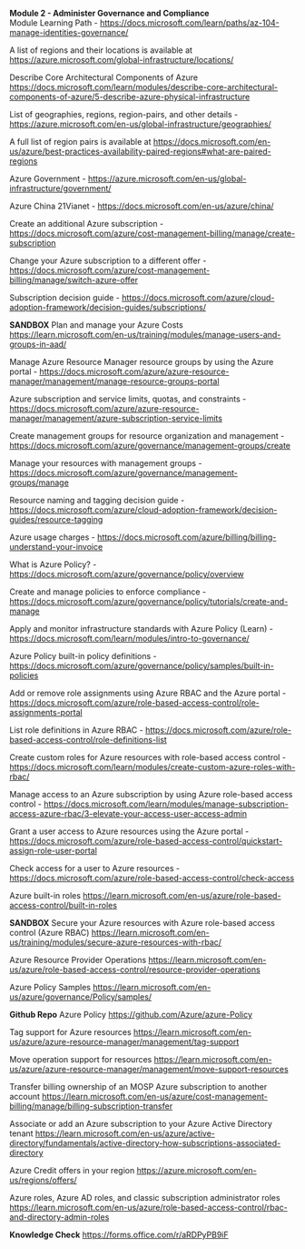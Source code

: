 **Module 2 - Administer Governance and Compliance**<br />
Module Learning Path - https://docs.microsoft.com/learn/paths/az-104-manage-identities-governance/

A list of regions and their locations is available at https://azure.microsoft.com/global-infrastructure/locations/

Describe Core Architectural Components of Azure https://docs.microsoft.com/learn/modules/describe-core-architectural-components-of-azure/5-describe-azure-physical-infrastructure

List of geographies, regions, region-pairs, and other details -https://azure.microsoft.com/en-us/global-infrastructure/geographies/

A full list of region pairs is available at https://docs.microsoft.com/en-us/azure/best-practices-availability-paired-regions#what-are-paired-regions 

Azure Government - https://azure.microsoft.com/en-us/global-infrastructure/government/

Azure China 21Vianet - https://docs.microsoft.com/en-us/azure/china/

Create an additional Azure subscription - https://docs.microsoft.com/azure/cost-management-billing/manage/create-subscription

Change your Azure subscription to a different offer - https://docs.microsoft.com/azure/cost-management-billing/manage/switch-azure-offer

Subscription decision guide - https://docs.microsoft.com/azure/cloud-adoption-framework/decision-guides/subscriptions/

**SANDBOX** Plan and manage your Azure Costs https://learn.microsoft.com/en-us/training/modules/manage-users-and-groups-in-aad/

Manage Azure Resource Manager resource groups by using the Azure portal - https://docs.microsoft.com/azure/azure-resource-manager/management/manage-resource-groups-portal

Azure subscription and service limits, quotas, and constraints - https://docs.microsoft.com/azure/azure-resource-manager/management/azure-subscription-service-limits

Create management groups for resource organization and management - https://docs.microsoft.com/azure/governance/management-groups/create

Manage your resources with management groups - https://docs.microsoft.com/azure/governance/management-groups/manage

Resource naming and tagging decision guide - https://docs.microsoft.com/azure/cloud-adoption-framework/decision-guides/resource-tagging

Azure usage charges - https://docs.microsoft.com/azure/billing/billing-understand-your-invoice

What is Azure Policy? - https://docs.microsoft.com/azure/governance/policy/overview

Create and manage policies to enforce compliance - https://docs.microsoft.com/azure/governance/policy/tutorials/create-and-manage

Apply and monitor infrastructure standards with Azure Policy (Learn) - https://docs.microsoft.com/learn/modules/intro-to-governance/

Azure Policy built-in policy definitions - https://docs.microsoft.com/azure/governance/policy/samples/built-in-policies

Add or remove role assignments using Azure RBAC and the Azure portal - https://docs.microsoft.com/azure/role-based-access-control/role-assignments-portal

List role definitions in Azure RBAC - https://docs.microsoft.com/azure/role-based-access-control/role-definitions-list

Create custom roles for Azure resources with role-based access control - https://docs.microsoft.com/learn/modules/create-custom-azure-roles-with-rbac/

Manage access to an Azure subscription by using Azure role-based access control - https://docs.microsoft.com/learn/modules/manage-subscription-access-azure-rbac/3-elevate-your-access-user-access-admin

Grant a user access to Azure resources using the Azure portal - https://docs.microsoft.com/azure/role-based-access-control/quickstart-assign-role-user-portal

Check access for a user to Azure resources - https://docs.microsoft.com/azure/role-based-access-control/check-access

Azure built-in roles https://learn.microsoft.com/en-us/azure/role-based-access-control/built-in-roles

**SANDBOX** Secure your Azure resources with Azure role-based access control (Azure RBAC) https://learn.microsoft.com/en-us/training/modules/secure-azure-resources-with-rbac/

Azure Resource Provider Operations https://learn.microsoft.com/en-us/azure/role-based-access-control/resource-provider-operations

Azure Policy Samples https://learn.microsoft.com/en-us/azure/governance/Policy/samples/

**Github Repo** Azure Policy https://github.com/Azure/azure-Policy

Tag support for Azure resources https://learn.microsoft.com/en-us/azure/azure-resource-manager/management/tag-support

Move operation support for resources https://learn.microsoft.com/en-us/azure/azure-resource-manager/management/move-support-resources

Transfer billing ownership of an MOSP Azure subscription to another account https://learn.microsoft.com/en-us/azure/cost-management-billing/manage/billing-subscription-transfer

Associate or add an Azure subscription to your Azure Active Directory tenant https://learn.microsoft.com/en-us/azure/active-directory/fundamentals/active-directory-how-subscriptions-associated-directory

Azure Credit offers in your region https://azure.microsoft.com/en-us/regions/offers/

Azure roles, Azure AD roles, and classic subscription administrator roles https://learn.microsoft.com/en-us/azure/role-based-access-control/rbac-and-directory-admin-roles

**Knowledge Check** https://forms.office.com/r/aRDPyPB9iF
